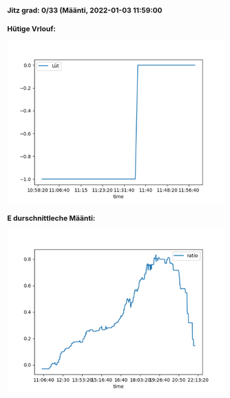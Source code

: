 ### Jitz grad: 0/33 (Määnti, 2022-01-03 11:59:00

### Hütige Vrlouf:
![Graph](Today.png)

### E durschnittleche Määnti:
![Graph](Määnti.png)